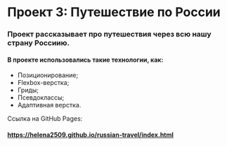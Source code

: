 # Проект 3: Путешествие по России

### Проект рассказывает про путешествия через всю нашу страну Россиию.



#### В проекте использовались такие технологии, как: 
* Позиционирование;
* Flexbox-верстка;
* Гриды;
* Псевдоклассы;
* Адаптивная верстка.

Ссылка на GitHub Pages: 
#### https://helena2509.github.io/russian-travel/index.html
